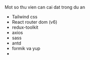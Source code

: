 Mot so thu vien can cai dat trong du an
- Tailwind css
- React router dom (v6)
- redux-toolkit
- axios
- sass
- antd
- formik va yup
- 